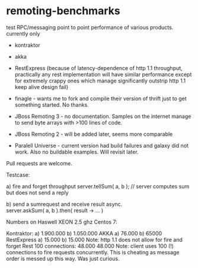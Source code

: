 # remoting-benchmarks

test RPC/messaging point to point performance of various products.
currently only
* kontraktor
* akka
* RestExpress (because of latency-dependence of http 1.1 throughput, practically any rest implementation 
will have similar performance except for extremely crappy ones which manage significantly outstrip 
http 1.1 keep alive design fail)

* finagle - wants me to fork and compile their version of thrift just to get something started. No thanks.
* JBoss Remoting 3 - no documentation. Samples on the internet manage to send byte arrays with >100 lines of code.
* JBoss Remoting 2 - will be added later, seems more comparable
* Paralell Universe - current version had build failures and galaxy did not work. Also no buildable examples. 
  Will revisit later.
  
Pull requests are welcome.

Testcase:

a) fire and forget throughput
server.tellSum( a, b ); // server computes sum but does not send a reply

b) send a sumrequest and receive result async.  
server.askSum( a, b ).then( result -> ... )

Numbers on Haswell XEON 2.5 ghz Centos 7:

Kontraktor:	a) 1.900.000	b) 1.050.000
AKKA	a) 76.000	b) 65000
RestExpress	a) 15.000	 b) 15.000  Note: http 1.1 does not allow for fire and forget
Rest 100 connections:	48.000	48.000  Note: client uses 100 (!) connections to fire requests concurrently. 
This is cheating as message order is messed up this way. Was just curious.

